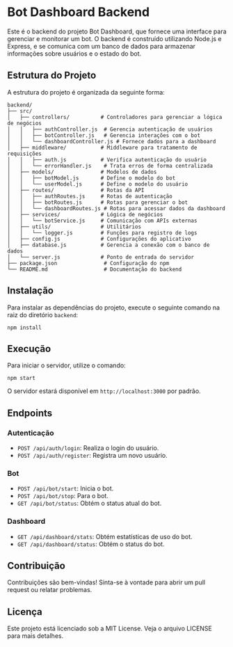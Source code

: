 # Bot Dashboard Backend

Este é o backend do projeto Bot Dashboard, que fornece uma interface para gerenciar e monitorar um bot. O backend é construído utilizando Node.js e Express, e se comunica com um banco de dados para armazenar informações sobre usuários e o estado do bot.

## Estrutura do Projeto

A estrutura do projeto é organizada da seguinte forma:

```
backend/
├── src/
│   ├── controllers/          # Controladores para gerenciar a lógica de negócios
│   │   ├── authController.js  # Gerencia autenticação de usuários
│   │   ├── botController.js   # Gerencia interações com o bot
│   │   └── dashboardController.js # Fornece dados para a dashboard
│   ├── middleware/           # Middleware para tratamento de requisições
│   │   ├── auth.js           # Verifica autenticação do usuário
│   │   └── errorHandler.js    # Trata erros de forma centralizada
│   ├── models/               # Modelos de dados
│   │   ├── botModel.js       # Define o modelo do bot
│   │   └── userModel.js      # Define o modelo do usuário
│   ├── routes/               # Rotas da API
│   │   ├── authRoutes.js     # Rotas de autenticação
│   │   ├── botRoutes.js      # Rotas para gerenciar o bot
│   │   └── dashboardRoutes.js # Rotas para acessar dados da dashboard
│   ├── services/             # Lógica de negócios
│   │   └── botService.js     # Comunicação com APIs externas
│   ├── utils/                # Utilitários
│   │   └── logger.js         # Funções para registro de logs
│   ├── config.js             # Configurações do aplicativo
│   ├── database.js           # Gerencia a conexão com o banco de dados
│   └── server.js             # Ponto de entrada do servidor
├── package.json               # Configuração do npm
└── README.md                  # Documentação do backend
```

## Instalação

Para instalar as dependências do projeto, execute o seguinte comando na raiz do diretório `backend`:

```
npm install
```

## Execução

Para iniciar o servidor, utilize o comando:

```
npm start
```

O servidor estará disponível em `http://localhost:3000` por padrão.

## Endpoints

### Autenticação

- `POST /api/auth/login`: Realiza o login do usuário.
- `POST /api/auth/register`: Registra um novo usuário.

### Bot

- `POST /api/bot/start`: Inicia o bot.
- `POST /api/bot/stop`: Para o bot.
- `GET /api/bot/status`: Obtém o status atual do bot.

### Dashboard

- `GET /api/dashboard/stats`: Obtém estatísticas de uso do bot.
- `GET /api/dashboard/status`: Obtém o status do bot.

## Contribuição

Contribuições são bem-vindas! Sinta-se à vontade para abrir um pull request ou relatar problemas.

## Licença

Este projeto está licenciado sob a MIT License. Veja o arquivo LICENSE para mais detalhes.